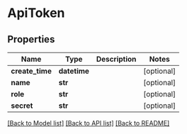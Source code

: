 # ApiToken

## Properties
Name | Type | Description | Notes
------------ | ------------- | ------------- | -------------
**create_time** | **datetime** |  | [optional] 
**name** | **str** |  | [optional] 
**role** | **str** |  | [optional] 
**secret** | **str** |  | [optional] 

[[Back to Model list]](../README.md#documentation-for-models) [[Back to API list]](../README.md#documentation-for-api-endpoints) [[Back to README]](../README.md)


